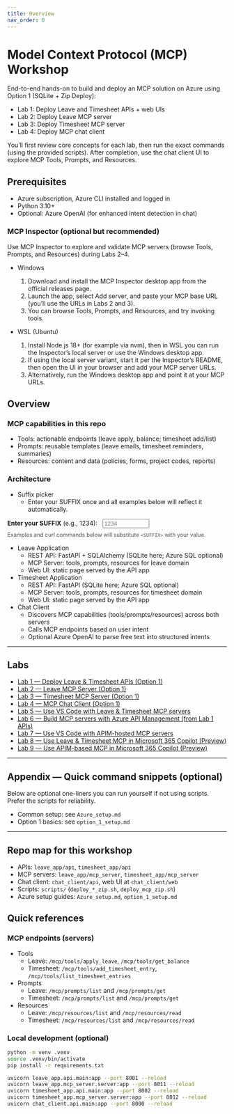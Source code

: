 ```yaml
---
title: Overview
nav_order: 0
---
```


# Model Context Protocol (MCP) Workshop

End-to-end hands-on to build and deploy an MCP solution on Azure using Option 1 (SQLite + Zip Deploy):
- Lab 1: Deploy Leave and Timesheet APIs + web UIs
- Lab 2: Deploy Leave MCP server
- Lab 3: Deploy Timesheet MCP server
- Lab 4: Deploy MCP chat client

You’ll first review core concepts for each lab, then run the exact commands (using the provided scripts). After completion, use the chat client UI to explore MCP Tools, Prompts, and Resources.

## Prerequisites
- Azure subscription, Azure CLI installed and logged in
- Python 3.10+
- Optional: Azure OpenAI (for enhanced intent detection in chat)

### MCP Inspector (optional but recommended)
Use MCP Inspector to explore and validate MCP servers (browse Tools, Prompts, and Resources) during Labs 2–4.

- Windows
  1) Download and install the MCP Inspector desktop app from the official releases page.
  2) Launch the app, select Add server, and paste your MCP base URL (you’ll use the URLs in Labs 2 and 3).
  3) You can browse Tools, Prompts, and Resources, and try invoking tools.

- WSL (Ubuntu)
  1) Install Node.js 18+ (for example via nvm), then in WSL you can run the Inspector’s local server or use the Windows desktop app.
  2) If using the local server variant, start it per the Inspector’s README, then open the UI in your browser and add your MCP server URLs.
  3) Alternatively, run the Windows desktop app and point it at your MCP URLs.

## Overview

### MCP capabilities in this repo
- Tools: actionable endpoints (leave apply, balance; timesheet add/list)
- Prompts: reusable templates (leave emails, timesheet reminders, summaries)
- Resources: content and data (policies, forms, project codes, reports)

### Architecture
- Suffix picker
  - Enter your SUFFIX once and all examples below will reflect it automatically.

<div class="suffix-picker">
  <label for="suffix-input"><strong>Enter your SUFFIX</strong> (e.g., 1234): </label>
  <input id="suffix-input" type="text" placeholder="1234" style="width: 8em; margin-left: 0.5rem;" />
  <p style="margin-top: 0.5rem; font-size: 0.9em; color: #555;">Examples and curl commands below will substitute <code>&lt;SUFFIX&gt;</code> with your value.</p>
</div>

<script src="./assets/suffix.js"></script>

- Leave Application
  - REST API: FastAPI + SQLAlchemy (SQLite here; Azure SQL optional)
  - MCP Server: tools, prompts, resources for leave domain
  - Web UI: static page served by the API app
- Timesheet Application
  - REST API: FastAPI (SQLite here; Azure SQL optional)
  - MCP Server: tools, prompts, resources for timesheet domain
  - Web UI: static page served by the API app
- Chat Client
  - Discovers MCP capabilities (tools/prompts/resources) across both servers
  - Calls MCP endpoints based on user intent
  - Optional Azure OpenAI to parse free text into structured intents

---

## Labs

- [Lab 1 — Deploy Leave & Timesheet APIs (Option 1)](./lab1.md)
- [Lab 2 — Leave MCP Server (Option 1)](./lab2-leave-mcp.md)
- [Lab 3 — Timesheet MCP Server (Option 1)](./lab3-timesheet-mcp.md)
- [Lab 4 — MCP Chat Client (Option 1)](./lab4-chat-client.md)
- [Lab 5 — Use VS Code with Leave & Timesheet MCP servers](./lab5-vscode-mcp.md)
- [Lab 6 — Build MCP servers with Azure API Management (from Lab 1 APIs)](./lab6-apim-mcp.md)
- [Lab 7 — Use VS Code with APIM-hosted MCP servers](./lab7-vscode-apim-mcp.md)
- [Lab 8 — Use Leave & Timesheet MCP in Microsoft 365 Copilot (Preview)](./lab8-m365-copilot.md)
- [Lab 9 — Use APIM-based MCP in Microsoft 365 Copilot (Preview)](./lab9-m365-copilot-apim.md)

---


## Appendix — Quick command snippets (optional)

Below are optional one-liners you can run yourself if not using scripts. Prefer the scripts for reliability.

- Common setup: see `Azure_setup.md`
- Option 1 basics: see `option_1_setup.md`

---

## Repo map for this workshop
- APIs: `leave_app/api`, `timesheet_app/api`
- MCP servers: `leave_app/mcp_server`, `timesheet_app/mcp_server`
- Chat client: `chat_client/api`, web UI at `chat_client/web`
- Scripts: `scripts/` (`deploy_*_zip.sh`, `deploy_mcp_zip.sh`)
- Azure setup guides: `Azure_setup.md`, `option_1_setup.md`

## Quick references

### MCP endpoints (servers)
- Tools
  - Leave: `/mcp/tools/apply_leave`, `/mcp/tools/get_balance`
  - Timesheet: `/mcp/tools/add_timesheet_entry`, `/mcp/tools/list_timesheet_entries`
- Prompts
  - Leave: `/mcp/prompts/list` and `/mcp/prompts/get`
  - Timesheet: `/mcp/prompts/list` and `/mcp/prompts/get`
- Resources
  - Leave: `/mcp/resources/list` and `/mcp/resources/read`
  - Timesheet: `/mcp/resources/list` and `/mcp/resources/read`

### Local development (optional)
```bash
python -m venv .venv
source .venv/bin/activate
pip install -r requirements.txt

uvicorn leave_app.api.main:app --port 8001 --reload
uvicorn leave_app.mcp_server.server:app --port 8011 --reload
uvicorn timesheet_app.api.main:app --port 8002 --reload
uvicorn timesheet_app.mcp_server.server:app --port 8012 --reload
uvicorn chat_client.api.main:app --port 8000 --reload
```
